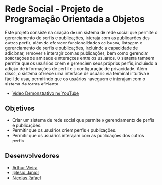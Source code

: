# Rede Social - Projeto de Programação Orientada a Objetos

Este projeto consiste na criação de um sistema de rede social que permite o gerenciamento de perfis e publicações, interaja com as publicações dos outros perfis, além de oferecer funcionalidades de busca, listagem e gerenciamento de perfis e publicações, incluindo a capacidade de adicionar, remover e interagir com as publicações, bem como gerenciar solicitações de amizade e interações entre os usuários. O sistema também permite que os usuários criem e gerenciem seus próprios perfis, incluindo a adição de informações de perfil e a configuração de privacidade. Além disso, o sistema oferece uma interface  de usuário via terminal intuitiva e fácil de usar, permitindo que os usuários naveguem e interajam com o sistema de forma eficiente. 

- [Vídeo Demonstrativo no YouTube](https://www.youtube.com/watch?v=ID_DO_VIDEO)

## Objetivos

- Criar um sistema de rede social que permite o gerenciamento de perfis e publicações.
- Permitir que os usuários criem perfis e publicações.
- Permitir que os usuários interajam com as publicações dos outros perfis.

## Desenvolvedores

- [Arthur Vieira](https://github.com/ArthurV10)
- [Iglesio Junior](https://github.com/iglesiojunior)
- [Nicolas Rafael](https://github.com/NicolasRaf)
